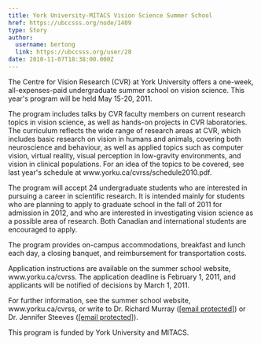 ```yaml
---
title: York University-MITACS Vision Science Summer School  
href: https://ubccsss.org/node/1409
type: Story
author:
  username: bertong
  link: https://ubccsss.org/user/28
date: 2010-11-07T18:38:00.000Z
---
```


<div class="field field-name-body field-type-text-with-summary field-label-hidden"><div class="field-items"><div class="field-item even"><p>The Centre for Vision Research (CVR) at York University offers a one-week, all-expenses-paid undergraduate summer school on vision science.  This year&apos;s program will be held May 15-20, 2011.</p>
<p>The program includes talks by CVR faculty members on current research topics in vision science, as well as hands-on projects in CVR laboratories.  The curriculum reflects the wide range of research areas at CVR, which includes basic research on vision in humans and animals, covering both neuroscience and behaviour, as well as applied topics such as computer vision, virtual reality, visual perception in low-gravity environments, and vision in clinical populations.  For an idea of the topics to be covered, see last year&apos;s schedule at www.yorku.ca/cvrss/schedule2010.pdf.</p>
<p>The program will accept 24 undergraduate students who are interested in pursuing a career in scientific research.  It is intended mainly for students who are planning to apply to graduate school in the fall of 2011 for admission in 2012, and who are interested in investigating vision science as a possible area of research.  Both Canadian and international students are encouraged to apply.</p>
<p>The program provides on-campus accommodations, breakfast and lunch each day, a closing banquet, and reimbursement for transportation costs.</p>
<p>Application instructions are available on the summer school website, www.yorku.ca/cvrss.  The application deadline is February 1, 2011, and applicants will be notified of decisions by March 1, 2011.</p>
<p>For further information, see the summer school website, www.yorku.ca/cvrss, or write to Dr. Richard Murray (<a href="/cdn-cgi/l/email-protection" class="__cf_email__" data-cfemail="790b1f143900160b120c571a18">[email&#xA0;protected]</a>) or Dr. Jennifer Steeves (<a href="/cdn-cgi/l/email-protection" class="__cf_email__" data-cfemail="215255444457445261584e534a540f4240">[email&#xA0;protected]</a>).</p>
<p>This program is funded by York University and MITACS.</p>
</div></div></div>    <footer>
          </footer>